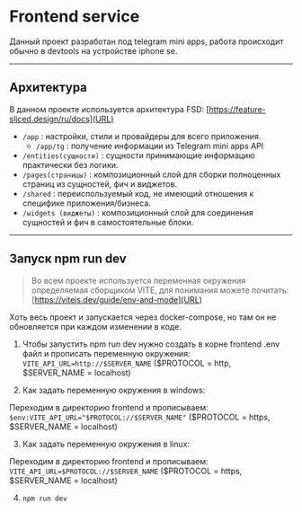 # Frontend service

Данный проект разработан под telegram mini apps, работа происходит обычно в devtools на устройстве iphone se.

---

## Архитектура

В данном проекте используется архитектура FSD: [https://feature-sliced.design/ru/docs](URL)

- `/app` : настройки, стили и провайдеры для всего приложения.
  - `/app/tg` : получение информации из Telegram mini apps API
- `/entities(сущности)` : сущности принимающие информацию практически без логики.
- `/pages(страницы)` : композиционный слой для сборки полноценных страниц из сущностей, фич и виджетов.
- `/shared` : переиспользуемый код, не имеющий отношения к специфике приложения/бизнеса.
- `/widgets (виджеты)` : композиционный слой для соединения сущностей и фич в самостоятельные блоки.

---

## Запуск npm run dev

> Во всем проекте используется переменная окружения определяемая сборщиком VITE, для понимания можете почитать: [https://vitejs.dev/guide/env-and-mode](URL)

Хоть весь проект и запускается через docker-compose, но там он не обновляется при каждом изменении в коде.

1. Чтобы запустить npm run dev нужно создать в корне frontend .env файл и прописать переменную окружения: `VITE_API_URL=http://$SERVER_NAME` ($PROTOCOL = http, $SERVER_NAME = localhost)

2. Как задать переменную окружения в windows:

Переходим в директорию frontend и прописываем: `$env:VITE_API_URL="$PROTOCOL://$SERVER_NAME"` ($PROTOCOL = https, $SERVER_NAME = localhost)

3. Как задать переменную окружения в linux:

Переходим в директорию frontend и прописываем: `VITE_API_URL=$PROTOCOL://$SERVER_NAME` ($PROTOCOL = https, $SERVER_NAME = localhost)

4. `npm run dev`
